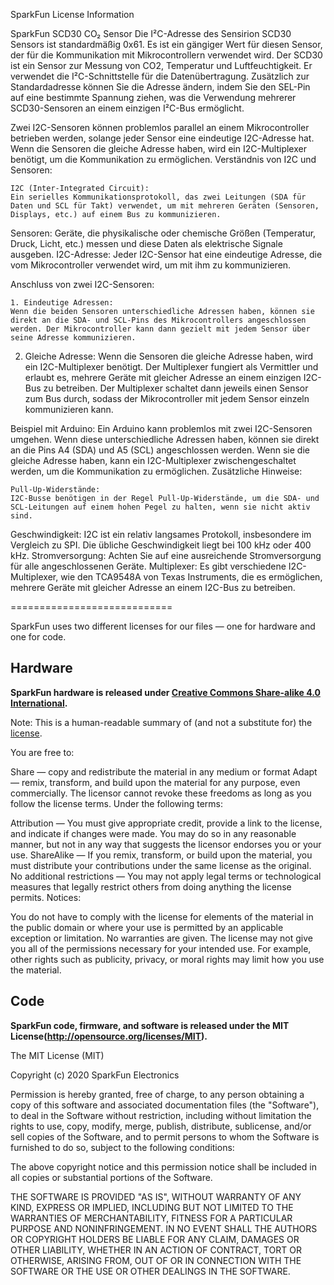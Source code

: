 SparkFun License Information

SparkFun SCD30 CO₂ Sensor
Die I²C-Adresse des Sensirion SCD30 Sensors ist standardmäßig 0x61. 
Es ist ein gängiger Wert für diesen Sensor, 
der für die Kommunikation mit Mikrocontrollern verwendet wird. 
Der SCD30 ist ein Sensor zur Messung von CO2, Temperatur und Luftfeuchtigkeit. 
Er verwendet die I²C-Schnittstelle für die Datenübertragung. 
Zusätzlich zur Standardadresse können Sie die Adresse ändern, indem Sie den SEL-Pin auf eine bestimmte Spannung ziehen, 
was die Verwendung mehrerer SCD30-Sensoren an einem einzigen I²C-Bus ermöglicht. 


Zwei I2C-Sensoren können problemlos parallel an einem Mikrocontroller betrieben werden, solange jeder Sensor eine eindeutige I2C-Adresse hat. Wenn die Sensoren die gleiche Adresse haben, wird ein I2C-Multiplexer benötigt, um die Kommunikation zu ermöglichen. 
Verständnis von I2C und Sensoren:

    I2C (Inter-Integrated Circuit):
    Ein serielles Kommunikationsprotokoll, das zwei Leitungen (SDA für Daten und SCL für Takt) verwendet, um mit mehreren Geräten (Sensoren, Displays, etc.) auf einem Bus zu kommunizieren. 

Sensoren:
Geräte, die physikalische oder chemische Größen (Temperatur, Druck, Licht, etc.) messen und diese Daten als elektrische Signale ausgeben. 
I2C-Adresse:
Jeder I2C-Sensor hat eine eindeutige Adresse, die vom Mikrocontroller verwendet wird, um mit ihm zu kommunizieren. 

Anschluss von zwei I2C-Sensoren:

    1. Eindeutige Adressen:
    Wenn die beiden Sensoren unterschiedliche Adressen haben, können sie direkt an die SDA- und SCL-Pins des Mikrocontrollers angeschlossen werden. Der Mikrocontroller kann dann gezielt mit jedem Sensor über seine Adresse kommunizieren. 

2. Gleiche Adresse:
Wenn die Sensoren die gleiche Adresse haben, wird ein I2C-Multiplexer benötigt. Der Multiplexer fungiert als Vermittler und erlaubt es, mehrere Geräte mit gleicher Adresse an einem einzigen I2C-Bus zu betreiben. Der Multiplexer schaltet dann jeweils einen Sensor zum Bus durch, sodass der Mikrocontroller mit jedem Sensor einzeln kommunizieren kann. 

Beispiel mit Arduino:
Ein Arduino kann problemlos mit zwei I2C-Sensoren umgehen. Wenn diese unterschiedliche Adressen haben, können sie direkt an die Pins A4 (SDA) und A5 (SCL) angeschlossen werden. Wenn sie die gleiche Adresse haben, kann ein I2C-Multiplexer zwischengeschaltet werden, um die Kommunikation zu ermöglichen. 
Zusätzliche Hinweise:

    Pull-Up-Widerstände:
    I2C-Busse benötigen in der Regel Pull-Up-Widerstände, um die SDA- und SCL-Leitungen auf einem hohen Pegel zu halten, wenn sie nicht aktiv sind. 

Geschwindigkeit:
I2C ist ein relativ langsames Protokoll, insbesondere im Vergleich zu SPI. Die übliche Geschwindigkeit liegt bei 100 kHz oder 400 kHz. 
Stromversorgung:
Achten Sie auf eine ausreichende Stromversorgung für alle angeschlossenen Geräte. 
Multiplexer:
Es gibt verschiedene I2C-Multiplexer, wie den TCA9548A von Texas Instruments, die es ermöglichen, mehrere Geräte mit gleicher Adresse an einem I2C-Bus zu betreiben. 


============================

SparkFun uses two different licenses for our files — one for hardware and one for code.

Hardware
---------

**SparkFun hardware is released under [Creative Commons Share-alike 4.0 International](http://creativecommons.org/licenses/by-sa/4.0/).**

Note: This is a human-readable summary of (and not a substitute for) the [license](http://creativecommons.org/licenses/by-sa/4.0/legalcode).

You are free to:

Share — copy and redistribute the material in any medium or format
Adapt — remix, transform, and build upon the material
for any purpose, even commercially.
The licensor cannot revoke these freedoms as long as you follow the license terms.
Under the following terms:

Attribution — You must give appropriate credit, provide a link to the license, and indicate if changes were made. You may do so in any reasonable manner, but not in any way that suggests the licensor endorses you or your use.
ShareAlike — If you remix, transform, or build upon the material, you must distribute your contributions under the same license as the original.
No additional restrictions — You may not apply legal terms or technological measures that legally restrict others from doing anything the license permits.
Notices:

You do not have to comply with the license for elements of the material in the public domain or where your use is permitted by an applicable exception or limitation.
No warranties are given. The license may not give you all of the permissions necessary for your intended use. For example, other rights such as publicity, privacy, or moral rights may limit how you use the material.


Code
--------

**SparkFun code, firmware, and software is released under the MIT License(http://opensource.org/licenses/MIT).**

The MIT License (MIT)

Copyright (c) 2020 SparkFun Electronics

Permission is hereby granted, free of charge, to any person obtaining a copy
of this software and associated documentation files (the "Software"), to deal
in the Software without restriction, including without limitation the rights
to use, copy, modify, merge, publish, distribute, sublicense, and/or sell
copies of the Software, and to permit persons to whom the Software is
furnished to do so, subject to the following conditions:

The above copyright notice and this permission notice shall be included in all
copies or substantial portions of the Software.

THE SOFTWARE IS PROVIDED "AS IS", WITHOUT WARRANTY OF ANY KIND, EXPRESS OR
IMPLIED, INCLUDING BUT NOT LIMITED TO THE WARRANTIES OF MERCHANTABILITY,
FITNESS FOR A PARTICULAR PURPOSE AND NONINFRINGEMENT. IN NO EVENT SHALL THE
AUTHORS OR COPYRIGHT HOLDERS BE LIABLE FOR ANY CLAIM, DAMAGES OR OTHER
LIABILITY, WHETHER IN AN ACTION OF CONTRACT, TORT OR OTHERWISE, ARISING FROM,
OUT OF OR IN CONNECTION WITH THE SOFTWARE OR THE USE OR OTHER DEALINGS IN THE
SOFTWARE.

